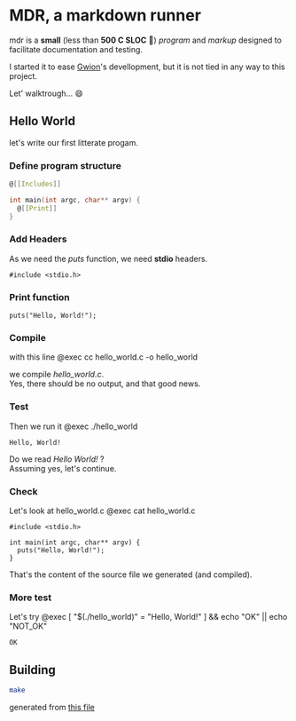 # MDR, a markdown runner

mdr is a **small** (less than **500 C SLOC** :champagne:) *program* and *markup*
designed to facilitate documentation and testing.  

I started it to ease [Gwion](https://github.com/fennecdjay/gwion)'s devellopment,
but it is not tied in any way to this project.  

Let' walktrough... :smile:
## Hello World
let's write our first litterate progam.

### Define program structure
``` hello_world.c .c
@[[Includes]]

int main(int argc, char** argv) {
  @[[Print]]
}
```


### Add Headers
As we need the *puts* function, we need **stdio** headers.

``` Includes .c  
#include <stdio.h>
```


### Print function
``` Print .c
puts("Hello, World!");
```



### Compile
with this line @exec cc hello_world.c -o hello_world


we compile *hello_world.c*.  
Yes, there should be no output, and that good news.
### Test

Then we run it @exec ./hello_world
```  
Hello, World!

```  


Do we read *Hello World!* ?  
Assuming yes, let's continue.

### Check
Let's look at hello_world.c @exec cat hello_world.c  

```
#include <stdio.h>

int main(int argc, char** argv) {
  puts("Hello, World!");
}

```


That's the content of the source file we generated (and compiled).

### More test
Let's try @exec [ "$(./hello_world)" = "Hello, World!" ] && echo "OK" || echo "NOT_OK"
```
OK
```

## Building
``` sh
make
```  

generated from [this file](https://github.com/fennecdjay/mdr/blob/haskell/tests/README.mdr)
